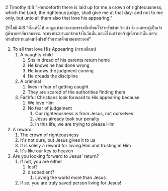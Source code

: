 2 Timothy 4:8 "Henceforth there is laid up for me a crown of righteousness, which the Lord, the righteous judge, shall give me at that day: and not to me only, but unto all them also that love his appearing."

2ทิโมธี 4:8 "ตั้งแต่นี้ไป มงกุฎแห่งความชอบธรรมก็เตรียมไว้สำหรับข้าพเจ้าแล้ว ซึ่งองค์พระผู้เป็นเจ้า ผู้พิพากษาอันชอบธรรม จะทรงประทานแก่ข้าพเจ้าในวันนั้น และมิใช่แก่ข้าพเจ้าผู้เดียวเท่านั้น แต่จะทรงประทานแก่คนทั้งปวงที่รักการเสด็จมาของพระองค์"

1. To all that love His Appearing (การเสด็ตมา)
    1. A naughty child
        1. Sits in dread of his parents return home
        2. He knows he has done wrong
        3. He knows the judgment coming
        4. He dreads the discipline
    2. A criminal
        1. lives in fear of getting caught
        2. They are scared of the authorities finding them
    3. Faithful Christians look forward to His appearing because
        1. We love Him
        2. No fear of judgement
            1. Our righteousness is from Jesus, not ourselves
            2. Jesus already took our penalty
            3. In this life, we are trying to please Him
2. A reward
    1. The crown of righteousness
    2. It's not ours, but Jesus gives it to us
    3. It is solely a reward for loving Him and trusting in Him
    4. It's like our key to heaven
3. Are you looking forward to Jesus' return?
    1. If not, you are either
        1. lost?
        2. disobedient?
            1. Loving the world more than Jesus.
    2. If so, you are truly saved person living for Jesus!
